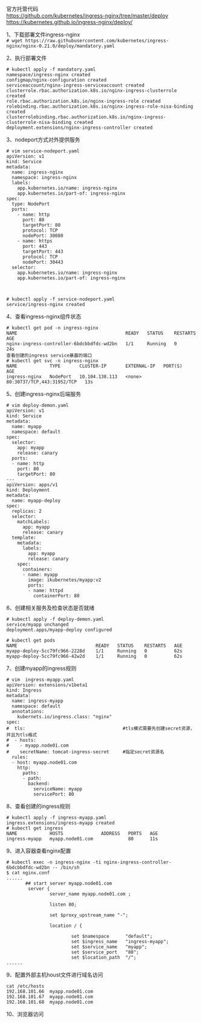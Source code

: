官方托管代码  
https://github.com/kubernetes/ingress-nginx/tree/master/deploy  
https://kubernetes.github.io/ingress-nginx/deploy/

1、下载部署文件ingress-nginx  
``` # wget https://raw.githubusercontent.com/kubernetes/ingress-nginx/nginx-0.21.0/deploy/mandatory.yaml ```  

2、执行部署文件  
```
# kubectl apply -f mandatory.yaml 
namespace/ingress-nginx created
configmap/nginx-configuration created
serviceaccount/nginx-ingress-serviceaccount created
clusterrole.rbac.authorization.k8s.io/nginx-ingress-clusterrole created
role.rbac.authorization.k8s.io/nginx-ingress-role created
rolebinding.rbac.authorization.k8s.io/nginx-ingress-role-nisa-binding created
clusterrolebinding.rbac.authorization.k8s.io/nginx-ingress-clusterrole-nisa-binding created
deployment.extensions/nginx-ingress-controller created
```  

3、nodeport方式对外提供服务  
```
# vim service-nodeport.yaml
apiVersion: v1
kind: Service
metadata:
  name: ingress-nginx
  namespace: ingress-nginx
  labels:
    app.kubernetes.io/name: ingress-nginx
    app.kubernetes.io/part-of: ingress-nginx
spec:
  type: NodePort
  ports:
    - name: http
      port: 80
      targetPort: 80
      protocol: TCP
      nodePort: 30080
    - name: https
      port: 443
      targetPort: 443
      protocol: TCP
      nodePort: 30443
  selector:
    app.kubernetes.io/name: ingress-nginx
    app.kubernetes.io/part-of: ingress-nginx



# kubectl apply -f service-nodeport.yaml
service/ingress-nginx created
```  

4、查看ingress-nginx组件状态  
```
# kubectl get pod -n ingress-nginx 
NAME                                        READY   STATUS    RESTARTS   AGE
nginx-ingress-controller-6bdcbbdfdc-wd2bn   1/1     Running   0          24s
查看创建的ingress service暴露的端口 
# kubectl get svc -n ingress-nginx 
NAME            TYPE       CLUSTER-IP       EXTERNAL-IP   PORT(S)                      AGE
ingress-nginx   NodePort   10.104.138.113   <none>        80:30737/TCP,443:31952/TCP   13s
```  

5、创建ingress-nginx后端服务  
```
# vim deploy-demon.yaml
apiVersion: v1
kind: Service
metadata:
  name: myapp
  namespace: default
spec:
  selector:
    app: myapp
    release: canary
  ports:
  - name: http
    port: 80
    targetPort: 80
---
apiVersion: apps/v1
kind: Deployment
metadata:
  name: myapp-deploy
spec:
  replicas: 2
  selector:
    matchLabels:
      app: myapp
      release: canary
  template:
    metadata:
      labels:
        app: myapp
        release: canary
    spec:
      containers:
      - name: myapp
        image: ikubernetes/myapp:v2
        ports:
        - name: httpd
          containerPort: 80
```  


6、创建相关服务及检查状态是否就绪  
```
# kubectl apply -f deploy-demon.yaml 
service/myapp unchanged
deployment.apps/myapp-deploy configured

# kubectl get pods                   
NAME                             READY   STATUS    RESTARTS   AGE
myapp-deploy-5cc79fc966-2228d    1/1     Running   0          62s
myapp-deploy-5cc79fc966-42w2d    1/1     Running   0          62s
```

7、创建myapp的ingress规则  
```
# vim  ingress-myapp.yaml 
apiVersion: extensions/v1beta1
kind: Ingress
metadata:
  name: ingress-myapp
  namespace: default
  annotations:
    kubernets.io/ingress.class: "nginx"
spec:
#  tls:                                    #tls模式需要先创建secret资源，并且为tls格式
#  - hosts:
#    - myapp.node01.com 
#    secretName: tomcat-ingress-secret     #指定secret资源名
  rules:
  - host: myapp.node01.com
    http:
      paths:
      - path:
        backend:
          serviceName: myapp
          servicePort: 80
```  

8、查看创建的ingress规则  
```
# kubectl apply -f ingress-myapp.yaml  
ingress.extensions/ingress-myapp created
# kubectl get ingress
NAME            HOSTS              ADDRESS   PORTS   AGE
ingress-myapp   myapp.node01.com             80      11s
```  

9、进入容器查看nginx配置  
```
# kubectl exec -n ingress-nginx -ti nginx-ingress-controller-6bdcbbdfdc-wd2bn -- /bin/sh
$ cat nginx.conf
...... 
       ## start server myapp.node01.com
        server {
                server_name myapp.node01.com ;

                listen 80;

                set $proxy_upstream_name "-";

                location / {

                        set $namespace      "default";
                        set $ingress_name   "ingress-myapp";
                        set $service_name   "myapp";
                        set $service_port   "80";
                        set $location_path  "/";
...... 
```  

9、配置外部主机houst文件进行域名访问  
```
cat /etc/hosts
192.168.101.66  myapp.node01.com  
192.168.101.67  myapp.node01.com  
192.168.101.68  myapp.node01.com  
```  

10、浏览器访问  
